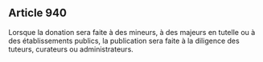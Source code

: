 Article 940
----
Lorsque la donation sera faite à des mineurs, à des majeurs en tutelle ou à des
établissements publics, la publication sera faite à la diligence des tuteurs,
curateurs ou administrateurs.
